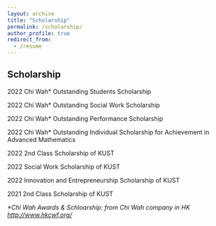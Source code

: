 ```yaml
---
layout: archive
title: "Scholarship"
permalink: /scholarship/
author_profile: true
redirect_from:
  - /resume
---
```

## Scholarship
2022 Chi Wah* Outstanding Students Scholarship

2022 Chi Wah* Outstanding Social Work Scholarship

2022 Chi Wah* Outstanding Performance Scholarship

2022 Chi Wah* Outstanding Individual Scholarship for Achievement in Advanced Mathematics

2022 2nd Class Scholarship of KUST

2022 Social Work Scholarship of KUST

2022 Innovation and Entrepreneurship Scholarship of KUST

2021 2nd Class Scholarship of KUST

_*Chi Wah Awards & Schloarship: from Chi Wah company in HK http://www.hkcwf.org/_
